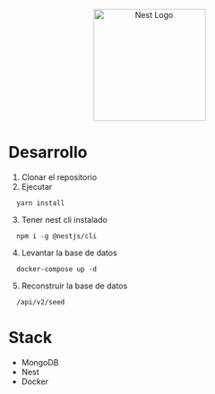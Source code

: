 <p align="center">
  <a href="http://nestjs.com/" target="blank"><img src="https://nestjs.com/img/logo-small.svg" width="200" alt="Nest Logo" /></a>
</p>

# Desarrollo
1. Clonar el repositorio
2. Ejecutar
```
  yarn install
```
3. Tener nest cli instalado
```
  npm i -g @nestjs/cli
```
4. Levantar la base de datos
```
  docker-compose up -d
```
5. Reconstruir la base de datos
```
  /api/v2/seed
```

# Stack
* MongoDB
* Nest
* Docker